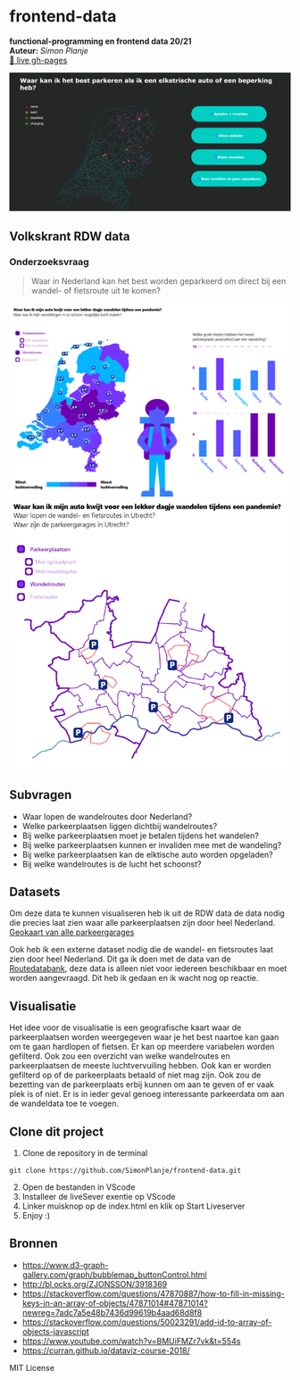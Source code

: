 # frontend-data

**functional-programming en frontend data 20/21**  
**Auteur:** _Simon Planje_  
[🔴 live gh-pages](https://simonplanje.github.io/frontend-data/)

![eindresultaat](images/endresultFD.PNG)

## Volkskrant RDW data

### Onderzoeksvraag

> Waar in Nederland kan het best worden geparkeerd om direct bij een wandel- of fietsroute uit te komen?

![concept sketch](images/concept_sketch.PNG)
![ city concept sketch](images/city_concept_sketch.PNG)

## Subvragen

- Waar lopen de wandelroutes door Nederland?
- Welke parkeerplaatsen liggen dichtbij wandelroutes?
- Bij welke parkeerplaatsen moet je betalen tijdens het wandelen?
- Bij welke parkeerplaatsen kunnen er invaliden mee met de wandeling?
- Bij welke parkeerplaatsen kan de elktische auto worden opgeladen?
- Bij welke wandelroutes is de lucht het schoonst?

## Datasets

Om deze data te kunnen visualiseren heb ik uit de RDW data de data nodig die precies laat zien waar alle parkeerplaatsen zijn door heel Nederland.  
[Geokaart van alle parkeergarages](https://opendata.rdw.nl/Parkeren/GEO-Parkeer-Garages/t5pc-eb34)

Ook heb ik een externe dataset nodig die de wandel- en fietsroutes laat zien door heel Nederland. Dit ga ik doen met de data van de [Routedatabank](https://kaarten.routedatabank.nl/index.php?@RaadplegenWandelroutes), deze data is alleen niet voor iedereen beschikbaar en moet worden aangevraagd. Dit heb ik gedaan en ik wacht nog op reactie.

## Visualisatie

Het idee voor de visualisatie is een geografische kaart waar de parkeerplaatsen worden weergegeven waar je het best naartoe kan gaan om te gaan hardlopen of fietsen. Er kan op meerdere variabelen worden gefilterd. Ook zou een overzicht van welke wandelroutes en parkeerplaatsen de meeste luchtvervuiling hebben. Ook kan er worden gefilterd op of de parkeerplaats betaald of niet mag zijn. Ook zou de bezetting van de parkeerplaats erbij kunnen om aan te geven of er vaak plek is of niet. Er is in ieder geval genoeg interessante parkeerdata om aan de wandeldata toe te voegen.

## Clone dit project

1. Clone de repository in de terminal

```git
git clone https://github.com/SimonPlanje/frontend-data.git
```

2. Open de bestanden in VScode
3. Installeer de liveSever exentie op VScode
4. Linker muisknop op de index.html en klik op Start Liveserver
5. Enjoy :)

## Bronnen

- https://www.d3-graph-gallery.com/graph/bubblemap_buttonControl.html
- http://bl.ocks.org/ZJONSSON/3918369
- https://stackoverflow.com/questions/47870887/how-to-fill-in-missing-keys-in-an-array-of-objects/47871014#47871014?newreg=7adc7a5e48b7436d99619b4aad68d8f8
- https://stackoverflow.com/questions/50023291/add-id-to-array-of-objects-javascript
- https://www.youtube.com/watch?v=BMUiFMZr7vk&t=554s
- https://curran.github.io/dataviz-course-2018/

MIT License
